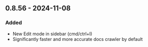 ## 0.8.56 - 2024-11-08

### Added

- New Edit mode in sidebar (cmd/ctrl+I)
- Significantly faster and more accurate docs crawler by default
